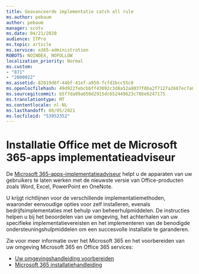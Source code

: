 ```yaml
---
title: Geavanceerde implementatie catch all rule
ms.author: pebaum
author: pebaum
manager: scotv
ms.date: 04/21/2020
audience: ITPro
ms.topic: article
ms.service: o365-administration
ROBOTS: NOINDEX, NOFOLLOW
localization_priority: Normal
ms.custom:
- "871"
- "2000022"
ms.assetid: 82019d6f-44bf-41ef-a950-fcfd1bcc55c0
ms.openlocfilehash: 49d922febcbbff43092c3d8a52a8037f8ba2f7127a2687ec7a85094c76e63400
ms.sourcegitcommit: b5f7da89a650d2915dc652449623c78be6247175
ms.translationtype: MT
ms.contentlocale: nl-NL
ms.lasthandoff: 08/05/2021
ms.locfileid: "53952352"
---
```

# <a name="install-office-with-the-microsoft-365-apps-deployment-advisor"></a>Installatie Office met de Microsoft 365-apps implementatieadviseur

De [Microsoft 365-apps-implementatieadviseur](https://go.microsoft.com/fwlink/?linkid=2145748) helpt u de apparaten van uw gebruikers te laten werken met de nieuwste versie van Office-producten zoals Word, Excel, PowerPoint en OneNote.
  
U krijgt richtlijnen voor de verschillende implementatiemethoden, waaronder eenvoudige opties voor zelf installeren, evenals bedrijfsimplementaties met behulp van beheerhulpmiddelen. De instructies helpen u bij het beoordelen van uw omgeving, het achterhalen van uw specifieke implementatievereisten en het implementeren van de benodigde ondersteuningshulpmiddelen om een succesvolle installatie te garanderen.
  
Zie voor meer informatie over het Microsoft 365 en het voorbereiden van uw omgeving Microsoft 365 en Office 365 services:

- [Uw omgevingshandleiding voorbereiden](https://go.microsoft.com/fwlink/?linkid=2005213)
- [Microsoft 365 installatiehandleiding](https://go.microsoft.com/fwlink/?linkid=2072646)
